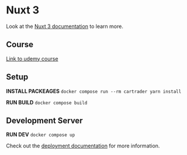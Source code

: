 # Nuxt 3

Look at the [Nuxt 3 documentation](https://nuxt.com/docs/getting-started/introduction) to learn more.

## Course

[Link to udemy course](https://www.udemy.com/course/the-nuxt-3-bootcamp-the-complete-developer-guide/learn/lecture/34920821#overview)

## Setup

**INSTALL PACKEAGES**
```docker compose run --rm cartrader yarn install```

**RUN BUILD**
```docker compose build```

## Development Server

**RUN DEV**
``` docker compose up ```

Check out the [deployment documentation](https://nuxt.com/docs/getting-started/deployment) for more information.